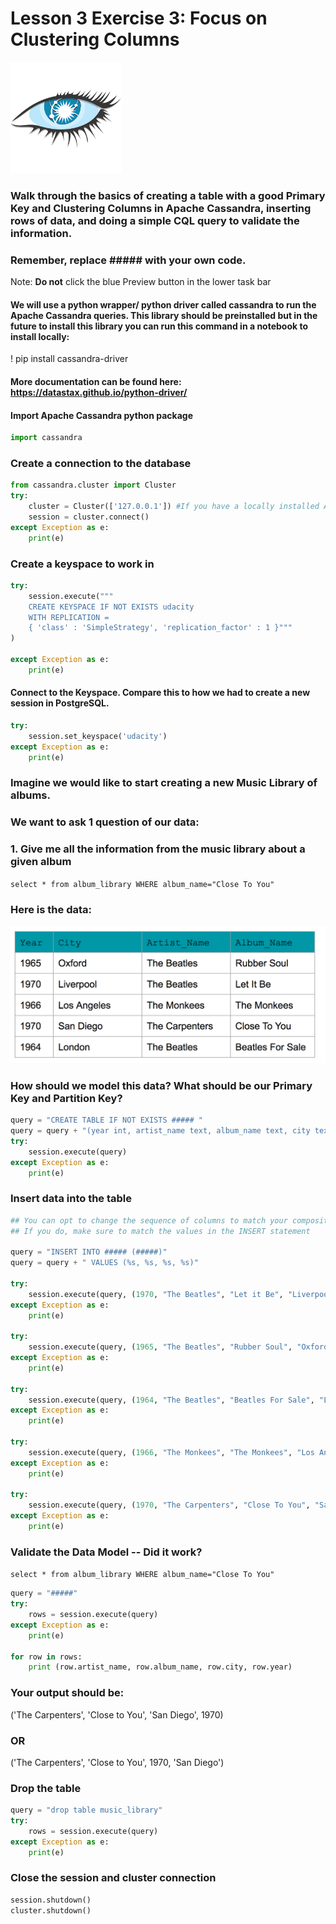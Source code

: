 # Lesson 3 Exercise 3: Focus on Clustering Columns
![image](../../../ipynbFiles/images/cassandralogo.png)

### Walk through the basics of creating a table with a good Primary Key and Clustering Columns in Apache Cassandra, inserting rows of data, and doing a simple CQL query to validate the information. 

### Remember, replace ##### with your own code.

Note: __Do not__ click the blue Preview button in the lower task bar

#### We will use a python wrapper/ python driver called cassandra to run the Apache Cassandra queries. This library should be preinstalled but in the future to install this library you can run this command in a notebook to install locally: 
! pip install cassandra-driver
#### More documentation can be found here:  https://datastax.github.io/python-driver/

#### Import Apache Cassandra python package


```python
import cassandra
```

### Create a connection to the database


```python
from cassandra.cluster import Cluster
try: 
    cluster = Cluster(['127.0.0.1']) #If you have a locally installed Apache Cassandra instance
    session = cluster.connect()
except Exception as e:
    print(e)
```

### Create a keyspace to work in 


```python
try:
    session.execute("""
    CREATE KEYSPACE IF NOT EXISTS udacity 
    WITH REPLICATION = 
    { 'class' : 'SimpleStrategy', 'replication_factor' : 1 }"""
)

except Exception as e:
    print(e)
```

#### Connect to the Keyspace. Compare this to how we had to create a new session in PostgreSQL.  


```python
try:
    session.set_keyspace('udacity')
except Exception as e:
    print(e)
```

### Imagine we would like to start creating a new Music Library of albums. 

### We want to ask 1 question of our data:
### 1. Give me all the information from the music library about a given album
`select * from album_library WHERE album_name="Close To You"`

### Here is the data:
![images](../../../ipynbFiles/images/table4.png)

### How should we model this data? What should be our Primary Key and Partition Key? 


```python
query = "CREATE TABLE IF NOT EXISTS ##### "
query = query + "(year int, artist_name text, album_name text, city text, PRIMARY KEY (#####))"
try:
    session.execute(query)
except Exception as e:
    print(e)
```

### Insert data into the table


```python
## You can opt to change the sequence of columns to match your composite key. \ 
## If you do, make sure to match the values in the INSERT statement

query = "INSERT INTO ##### (#####)"
query = query + " VALUES (%s, %s, %s, %s)"

try:
    session.execute(query, (1970, "The Beatles", "Let it Be", "Liverpool"))
except Exception as e:
    print(e)
    
try:
    session.execute(query, (1965, "The Beatles", "Rubber Soul", "Oxford"))
except Exception as e:
    print(e)
    
try:
    session.execute(query, (1964, "The Beatles", "Beatles For Sale", "London"))
except Exception as e:
    print(e)

try:
    session.execute(query, (1966, "The Monkees", "The Monkees", "Los Angeles"))
except Exception as e:
    print(e)

try:
    session.execute(query, (1970, "The Carpenters", "Close To You", "San Diego"))
except Exception as e:
    print(e)
```

### Validate the Data Model -- Did it work? 
`select * from album_library WHERE album_name="Close To You"`


```python
query = "#####"
try:
    rows = session.execute(query)
except Exception as e:
    print(e)
    
for row in rows:
    print (row.artist_name, row.album_name, row.city, row.year)
```

### Your output should be:
('The Carpenters', 'Close to You', 'San Diego', 1970)

### OR
('The Carpenters', 'Close to You', 1970, 'San Diego') 

### Drop the table


```python
query = "drop table music_library"
try:
    rows = session.execute(query)
except Exception as e:
    print(e)

```

### Close the session and cluster connection


```python
session.shutdown()
cluster.shutdown()
```


```python

```

